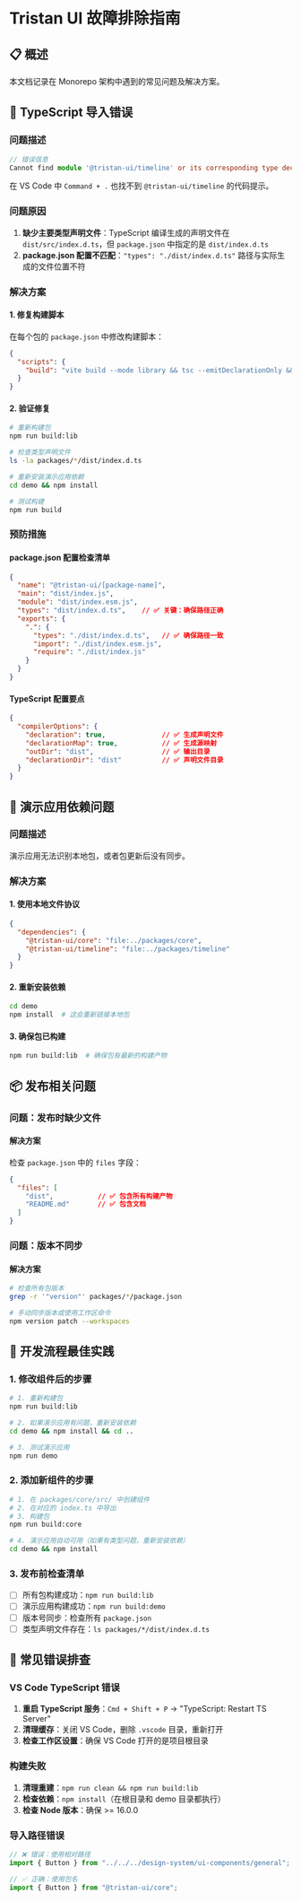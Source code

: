 # Tristan UI 故障排除指南

## 📋 概述

本文档记录在 Monorepo 架构中遇到的常见问题及解决方案。

## 🚨 TypeScript 导入错误

### 问题描述
```typescript
// 错误信息
Cannot find module '@tristan-ui/timeline' or its corresponding type declarations.
```

在 VS Code 中 `Command + .` 也找不到 `@tristan-ui/timeline` 的代码提示。

### 问题原因
1. **缺少主要类型声明文件**：TypeScript 编译生成的声明文件在 `dist/src/index.d.ts`，但 `package.json` 中指定的是 `dist/index.d.ts`
2. **package.json 配置不匹配**：`"types": "./dist/index.d.ts"` 路径与实际生成的文件位置不符

### 解决方案

#### 1. 修复构建脚本
在每个包的 `package.json` 中修改构建脚本：

```json
{
  "scripts": {
    "build": "vite build --mode library && tsc --emitDeclarationOnly && cp dist/src/index.d.ts dist/index.d.ts"
  }
}
```

#### 2. 验证修复
```bash
# 重新构建包
npm run build:lib

# 检查类型声明文件
ls -la packages/*/dist/index.d.ts

# 重新安装演示应用依赖
cd demo && npm install

# 测试构建
npm run build
```

### 预防措施

#### package.json 配置检查清单
```json
{
  "name": "@tristan-ui/[package-name]",
  "main": "dist/index.js",
  "module": "dist/index.esm.js", 
  "types": "dist/index.d.ts",    // ✅ 关键：确保路径正确
  "exports": {
    ".": {
      "types": "./dist/index.d.ts",   // ✅ 确保路径一致
      "import": "./dist/index.esm.js",
      "require": "./dist/index.js"
    }
  }
}
```

#### TypeScript 配置要点
```json
{
  "compilerOptions": {
    "declaration": true,              // ✅ 生成声明文件
    "declarationMap": true,           // ✅ 生成源映射
    "outDir": "dist",                 // ✅ 输出目录
    "declarationDir": "dist"          // ✅ 声明文件目录
  }
}
```

## 🔧 演示应用依赖问题

### 问题描述
演示应用无法识别本地包，或者包更新后没有同步。

### 解决方案

#### 1. 使用本地文件协议
```json
{
  "dependencies": {
    "@tristan-ui/core": "file:../packages/core",
    "@tristan-ui/timeline": "file:../packages/timeline"
  }
}
```

#### 2. 重新安装依赖
```bash
cd demo
npm install  # 这会重新链接本地包
```

#### 3. 确保包已构建
```bash
npm run build:lib  # 确保包有最新的构建产物
```

## 📦 发布相关问题

### 问题：发布时缺少文件

#### 解决方案
检查 `package.json` 中的 `files` 字段：

```json
{
  "files": [
    "dist",           // ✅ 包含所有构建产物
    "README.md"       // ✅ 包含文档
  ]
}
```

### 问题：版本不同步

#### 解决方案
```bash
# 检查所有包版本
grep -r '"version"' packages/*/package.json

# 手动同步版本或使用工作区命令
npm version patch --workspaces
```

## 🎯 开发流程最佳实践

### 1. 修改组件后的步骤
```bash
# 1. 重新构建包
npm run build:lib

# 2. 如果演示应用有问题，重新安装依赖
cd demo && npm install && cd ..

# 3. 测试演示应用
npm run demo
```

### 2. 添加新组件的步骤
```bash
# 1. 在 packages/core/src/ 中创建组件
# 2. 在对应的 index.ts 中导出
# 3. 构建包
npm run build:core

# 4. 演示应用自动可用（如果有类型问题，重新安装依赖）
cd demo && npm install
```

### 3. 发布前检查清单
- [ ] 所有包构建成功：`npm run build:lib`
- [ ] 演示应用构建成功：`npm run build:demo`
- [ ] 版本号同步：检查所有 `package.json`
- [ ] 类型声明文件存在：`ls packages/*/dist/index.d.ts`

## 🐛 常见错误排查

### VS Code TypeScript 错误
1. **重启 TypeScript 服务**：`Cmd + Shift + P` → "TypeScript: Restart TS Server"
2. **清理缓存**：关闭 VS Code，删除 `.vscode` 目录，重新打开
3. **检查工作区设置**：确保 VS Code 打开的是项目根目录

### 构建失败
1. **清理重建**：`npm run clean && npm run build:lib`
2. **检查依赖**：`npm install`（在根目录和 demo 目录都执行）
3. **检查 Node 版本**：确保 >= 16.0.0

### 导入路径错误
```typescript
// ❌ 错误：使用相对路径
import { Button } from "../../../design-system/ui-components/general";

// ✅ 正确：使用包名
import { Button } from "@tristan-ui/core";
``` 